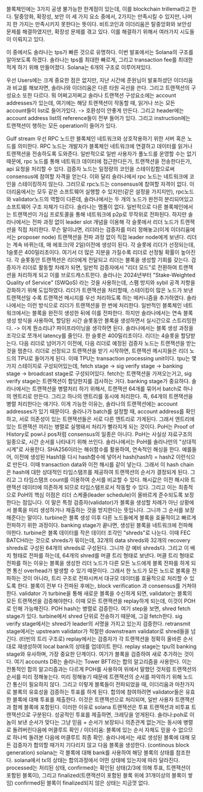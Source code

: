 블록체인에는 3가지 공생 불가능한 한계점이 있는데, 이를 blockchain trillema라고 한다. 탈중앙화, 확장성, 보안 이 세 가지 요소 중에서, 2가지는 만족시킬 수 있지만, 나머지 한 가지는 만족시키지 못한다는 뜻이다. 비트코인과 이더리움은 탈중앙화와 보안성 문제를 해결하였지만, 확장성 문제를 겪고 있다. 이를 해결하기 위해서 여러가지 시도들이 이뤄지고 있다. 

이 중에서도 솔라나는 tps가 빠른 것으로 유명하다. 이번 발표에서는 Solana의 구조를 알아보도록 하겠다.
솔라나는 tps를 최대한 빠르게, 그리고 transaction fee를 최대한 적게 하기 위해 만들어졌다. Solana는 6개의 구조로 이루어져있다. 

우선 Users에는 크게 중요한 점은 없지만, 지난 시간에 준원님이 발표하셨던 이더리움과 비교를 해보자면, 솔라나와 이더리움은 다른 타원 곡선을 쓴다. 그리고 트랜잭션의 구성요소 또한 다르다. 뭐 어쩌고저쩌고
솔라나 트랜잭션 구성요소에는 account addresses가 있는데, 여기에는 해당 트랜잭션이 작동할 때, 읽거나 쓰는 모든 account들이 list로 들어가있다. -> 호환성이 안좋게 만든다. 그리고 header에는 account address list의 reference들이 전부 들어가 있다. 그리고 instruction에는 트랜잭션이 행하는 모든 operation이 들어가 있다. 

Gulf stream
우선 RPC 노드란 블록체인 네트워크와 상호작용하기 위한 서버 혹은 노드를 의미한다. RPC 노드는 개발자가 블록체인 네트워크에 연결하고 데이터를 읽거나 트랜잭션을 전송하도록 도와준다. 일반적으로 일반 사용자가 풀노드를 운영할 수는 없기 때문에, rpc 노드를 통해 네트워크 데이터에 접근한다든가, 트랜잭션을 전송한다든가, api 요청을 처리할 수 있다. 
검증자 노드는 일정량의 코인을 스테이킹함으로써 consensus에 참여할 자격을 얻는다. 이와 달리 솔라나에서 rpc 노드는 네트워크에 코인을 스테이킹하지 않는다. 그러므로 rpc노드는 consensus에 참여할 자격이 없다. 
이더리움에서는 모두 같은 소프트웨어 실행할 수 있지만(같은 설정을 가지지만), rpc노드와 validator노드의 역할이 다른데, 솔라나에서는 두 개의 노드가 완전히 분리되어있고 소프트웨어 구조 자체가 다르다. 
솔라나는 멤풀이 없다. 일반적으로 다른 블록체인에서는 트랜잭션이 가십 프로토콜을 통해 네트워크에 p2p로 무작위로 전파된다. 하지만 솔라나에서는 전파 과정 없이 leader slot 개념을 이용해 각 슬롯에서 리더 노드가 트랜잭션을 직접 처리한다. 무슨 말이냐면, 리더라는 검증자를 미리 정해놓고(이게 이더리움에서는 proposer node) 트랜잭션을 전파 과정 없이 직접 leader node에게 보낸다.
리더는 계속 바뀌는데, 매 에포크(약 2일)이전에 생성이 된다. 각 슬롯에 리더가 선정되는데, 1슬롯은 400밀리초이다. 여기서 더 많은 지분을 가질수록 리더로 선정될 확률이 높아진다. 각 슬롯동안 트랜잭션은 리더에게 전달되고 리더는 블록을 생성할 기회를 갖는다. 검증자가 리더로 활동할 차례가 되면, 일반적 검증자에서 "리더 모드"로 전환하여 트랜잭션을 처리하게 되고 이를 브로드캐스트한다.
솔라나는 2024년부터 "Stake-Weighted Quality of Service" (SWQoS) 라는 것을 사용하는데, 스팸 방지와 sybil 공격 저항을 강화하기 위해 도입하였다. 리더가 트랜잭션을 처리할때, 스테이킹이 많은 노드가 보낸 트랜잭션일 수록 트랜잭션 메시지를 우선 처리하도록 하는 메커니즘을 추가하였다.
솔라나에서는 이런 방식으로 리더가 트랜잭션을 한 번에 처리한다. 일반적인 블록체인 네트워크에서는 블록을 완전히 생성한 뒤에 이를 전파한다. 하지만 솔라나에서는 연속 블록 생성 방식을 사용하여, 할당된 시간 슬롯동안 블록을 생성하면서 실시간으로 스트리밍한다. 
-> 이게 뭔소리냐? 파이프라이닝을 생각하면 된다. 솔라나에서는 블록 생성 과정을 조각으로 쪼개서 latency를 줄인다. 한 슬롯은 400밀리초이다. 리더는 4슬롯을 할당받는다. 다음 리더로 넘어가기 이전에, 다음 리더로 예정된 검증자 노드는 트랜잭션을 받는 것을 멈춘다. 리더로 선정되고 트랜잭션을 받기 시작하면, 트랜잭션 메시지들은 리더 노드의 TPU로 들어가게 된다. 이때 TPU는 transaction processing unit이다. tpu는 몇 가지 스테이지로 구성되어있는데, fetch stage -> sig verify stage -> banking stage -> broadcast stage로 구성되어있다. fetch는 트랜잭션을 가져오는거고, sig verify stage는 트랜잭션이 합당한지를 검사하는 거다. 
banking stage가 중요하다. 솔라나에서는 트랜잭션을 병렬처리 하기 위해서, 트랜잭션 64개를 묶어서 batch로 하나의 엔트리로 만든다. 그리고 하나의 엔트리를 동시에 처리한다. 즉, 64개의 트랜잭션을 병렬 처리한다는 얘기다. 이게 가능한 이유는, 솔라나의 트랜잭션에는 account addresses가 있기 때문이다. 솔라나가 batch를 설정할 때, account address를 확인하고, 서로 의존성이 있는 트랜잭션들은 서로 다른 엔트리로 가게된다. 그래서 엔트리에 있는 트랜잭션 끼리는 병렬로 실행돼서 처리가 빨라지게 되는 것이다. 
PoH는 Proof of History로 pow나 pos처럼 consensus의 일종은 아니다. PoH는 사실상 자료구조의 일종으로, 시간 순서를 나타내기 위해 쓰인다. 솔라나에서는 PoH를 솔라나만의 "상대적 시계"로 사용한다. SHA256이라는 해쉬함수를 활용하여, 연속적인 해싱을 한다. 예를들어, 이전에 생성된 Hash1을 다시 hash함수에 넣어서 hash(hash1) = hash2 이런식으로 만든다. 이때 transaction data와 이전 해시를 같이 넣는다. 
그래서 이 hash chain은 hash에 대한 상대적인 타임스탬프를 제공하여 트랜잭션의 순서가 결정되게 된다. 그리고 그 타임스탬프 count를 이용하여 순서를 비교할 수 있다. 해시값은 이전 해시와 트랜잭션 데이터에 의존하게 되므로 타임스탬프로서 작동할 수 있다. 
그리고 이는 최종적으로 PoH의 핵심 이점은 리더 스케줄(leader schedule)이 올바르게 준수되도록 보장한다는 점입니다. 이 말은 특정 검증자(validator)가 블록을 생성할 차례가 아닌 상황에서 블록을 미리 생성하거나 제출하는 것을 방지한다는 뜻입니다. 그니까 그 순서를 보장해준다는 말이다.
turbine은 블록 생성 이후 다른 노드들에게 블록을 효율적이고 빠르게 전파하기 위한 과정이다. banking stage가 끝나면, 생성된 블록을 네트워크에 전파해야한다. turbine은 블록 데이터를 작은 데이터 조각인 "shreds"로 나눈다. 이때 FEC BATCH라는 것으로 shreds가 묶이는데, 32개의 data shreds와 32개의 recovery shreds로 구성된 64개의 shreds로 구성된다. 그니까 걍 예비 shreds다. 그리고 이 배치 형태로 전파를 하는데, 64개의 shred를 머클 트리 형태로 보낸다. 머클 트리 형태로 전파를 하는 이유는 블록을 생성한 리더 노드가 다른 모든 노드에게 블록 전파를 하게 되면 통신 overhead가 발생할 수 있기 때문이다. 그래서 한 노드가 모든 노드로 블록을 전파하는 것이 아니라, 트리 구조로 전파시켜서 대규모 데이터를 효율적으로 처리할 수 있도록 한다.
블록이 전부 다 전파된 후에는, block verification 과 consensus를 거쳐야한다. 
validator 가 turbine을 통해 새로운 블록을 수신하게 되면, validator는 블록의 모든 트랜잭션을 검증해야한다. 이때 모든 트랜잭션을 replay하게 되는데, 이것이 POH로 인해 가능해진다. POH hash는 병렬로 검증한다. 여기 step을 보면, shred fetch stage가 있다. turbine에서 shred 단위로 전송하기 때문에, 그걸 fetch한다. sig verify stage에서는 shred가 leader의 서명을 가지고 있는지 검증한다. retransmit stage에서는 upstream validator가 적절한 downstream validator로 shred들을 넘긴다. (터빈의 트리 구조로) replay에서는 검증자가 각 트랜잭션을 정확히 올바른 순서대로 재생성하여 local bank의 상태를 업데이트 한다. replay stage는 tpu의 banking stage와 유사하며, 가장 중요한 단계이다. 여기가 블록을 검증하여 새로 추가하는 것이다. 여기 accounts DB는 
솔라나는 Tower BFT라는 합의 알고리즘을 사용한다. 이는 전통적인 합의 알고리즘과는 다르게 POH를 사용하여 위에서 말했던 것처럼 트랜잭션의 순서를 미리 정해놓는다. 미리 정해놓기 때문에 트랜잭션의 순서를 파악하기 위해 노드 간 통신이 필요하지 않다. 그리고 이렇게 블록들이 전파되었을 때, 이더리움과 마찬가지로 블록의 유효성을 검증하는 투표를 하게 된다. 합의에 참여하려면 validator들은 유효한 블록에 대해 투표를 제출한다. 이것은 트랜잭션으로 처리되며, 일반 사용자 트랜잭션과 함께 블록에 포함된다. 이러한 이유로 solana 트랜잭션은 투표 트랜잭션과 비투표 트랜잭션으로 구분된다. 성공적인 투표를 제출하면, 크레딧을 얻게된다. 솔라나:poh로 이놈이 보낸 순서가 맞다는 그냥 믿음 +  순서가 보장되니 의존관계 없는거는 동시에 병렬로 돌려버린다음에  머클루트 확인 / 이더리움: 블록에 있는 순서 자체도 믿을 수 없으므로 하나씩 돌려본 다음에 머클루트 최종 확인.
솔라나에서는 새로 생성된 블록에 대해 모든 검증자가 합의할 때가지 기다리지 않고 다음 블록을 생성한다. (continous block generation) solana는 각 블록에 대해 bank를 사용하여 해당 블록의 상태를 참조한다. 
solana에서 tx의 상태는 합의과정에서 어떤 상태에 있는지에 따라 달라진다. processed는 처리된 상태, confirmed는 확인된 상태(2/3에 의해 투표, 트랜잭션이 포함된 블록이), 그리고 finalized(트랜잭션이 포함된 블록 위에 31개이상의 블록이 쌓임) 
confirmed된 블록이 finalized되지 않은 상태는 지금껏  없다. 